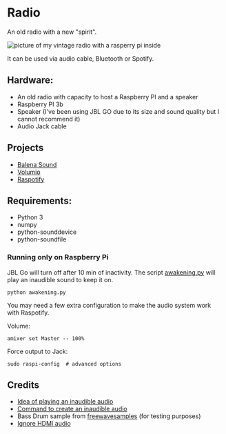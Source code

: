 # Radio

An old radio with a new "spirit".

![picture of my vintage radio with a rasperry pi inside](https://pbs.twimg.com/media/DinjdllWsAAJBx0.jpg)

It can be used via audio cable, Bluetooth or Spotify.

## Hardware:

* An old radio with capacity to host a Raspberry PI and a speaker
* Raspberry PI 3b
* Speaker (I've been using JBL GO due to its size and sound quality but I cannot recommend it)
* Audio Jack cable

## Projects

* [Balena Sound](https://www.balena.io/blog/turn-your-old-speakers-or-hi-fi-into-bluetooth-receivers-using-only-a-raspberry-pi/)
* [Volumio](https://volumio.org/)
* [Raspotify](https://github.com/dtcooper/raspotify)

## Requirements:

* Python 3
* numpy
* python-sounddevice
* python-soundfile

### Running only on Raspberry Pi

JBL Go will turn off after 10 min of inactivity.
The script [awakening.py](awakening.py) will 
play an inaudible sound to keep it on.

    python awakening.py

You may need a few extra configuration to make the audio
system work with Raspotify.

Volume:

    amixer set Master -- 100%

Force output to Jack:

    sudo raspi-config  # advanced options

## Credits

* [Idea of playing an inaudible audio](https://forums.tomsguide.com/threads/prevent-speakers-standby-mode.375550/)
* [Command to create an inaudible audio](https://ubuntuforums.org/showthread.php?t=1911430)
* Bass Drum sample from [freewavesamples](https://freewavesamples.com/bass-drum-1)
(for testing purposes)
* [Ignore HDMI audio](https://github.com/dtcooper/raspotify/issues/82#issuecomment-383881443)
